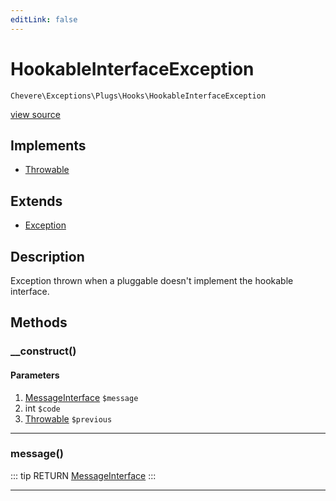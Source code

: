 ```yaml
---
editLink: false
---
```


# HookableInterfaceException

`Chevere\Exceptions\Plugs\Hooks\HookableInterfaceException`

[view source](https://github.com/chevere/chevere/blob/master/exceptions/Plugs/Hooks/HookableInterfaceException.php)

## Implements

- [Throwable](https://www.php.net/manual/class.throwable)

## Extends

- [Exception](../../Core/Exception.md)

## Description

Exception thrown when a pluggable doesn't implement the hookable interface.

## Methods

### __construct()

#### Parameters

1. [MessageInterface](../../../Interfaces/Message/MessageInterface.md) `$message`
2. int `$code`
3. [Throwable](https://www.php.net/manual/class.throwable) `$previous`

---

### message()

::: tip RETURN
[MessageInterface](../../../Interfaces/Message/MessageInterface.md)
:::

---
